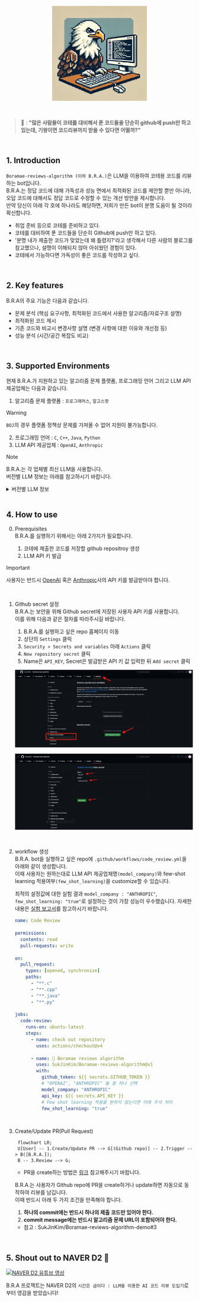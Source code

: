 <p align="center">
  <a href="https://github.com/SukJinKim/Boramae-reviews-algorithm/tree/main"> 
    <img src="/img/Boramae-reviews-algorithm-logo.webp" width="256" height="256"/>
  </a>
</p>  

<br/>

> :thinking: : **"많은 사람들이 코테를 대비해서 푼 코드들을 단순히 github에 push만 하고 있는데, 기왕이면 코드리뷰까지 받을 수 있다면 어떨까?"**

<br/>

## 1. Introduction


`Boramae-reviews-algorithm (이하 B.R.A.)`은 LLM을 이용하여 코테용 코드를 리뷰하는 bot입니다.  
B.R.A.는 정답 코드에 대해 가독성과 성능 면에서 최적화된 코드를 제안할 뿐만 아니라, 오답 코드에 대해서도 정답 코드로 수정할 수 있는 개선 방안을 제시합니다.  
만약 당신이 아래 각 호에 하나라도 해당하면, 저희가 만든 bot이 분명 도움이 될 것이라 확신합니다.

- 취업 준비 등으로 코테를 준비하고 있다.
- 코테를 대비하여 푼 코드들을 단순히 Github에 push만 하고 있다.
- '분명 내가 제출한 코드가 맞았는데 왜 틀렸지?'라고 생각해서 다른 사람의 블로그를 참고했으나, 설명이 이해되지 않아 아쉬웠던 경험이 있다.
- 코테에서 가능하다면 가독성이 좋은 코드를 작성하고 싶다.  

<br/>

## 2. Key features

B.R.A의 주요 기능은 다음과 같습니다.

- 문제 분석 (핵심 요구사항, 최적화된 코드에서 사용한 알고리즘/자료구조 설명)
- 최적화된 코드 제시
- 기존 코드와 비교시 변경사항 설명 (변경 사항에 대한 이유와 개선점 등)
- 성능 분석 (시간/공간 복잡도 비교)

<br/>

## 3. Supported Environments


현재 B.R.A.가 지원하고 있는 알고리즘 문제 플랫폼, 프로그래밍 언어 그리고 LLM API 제공업체는 다음과 같습니다.

1. 알고리즘 문제 플랫폼 : `프로그래머스`, `알고스팟`
> [!WARNING]
> `BOJ`의 경우 플랫폼 정책상 문제를 가져올 수 없어 지원이 불가능합니다.
2. 프로그래밍 언어 : `C`, `C++`, `Java`, `Python`
3. LLM API 제공업체 : `OpenAI`, `Anthropic`
> [!NOTE]
> B.R.A.는 각 업체별 최신 LLM을 사용합니다.  
> 버전별 LLM 정보는 아래를 참고하시기 바랍니다.

<details>

<summary>버전별 LLM 정보</summary>

## v1

  | 업체명 | 모델명 |
  | --- | --- |
  | `OpenAI` | *gpt-4o* |
  | `Anthropic` | *claude-3-5-sonnet-20240620* |

</details>

<br/> 

## 4. How to use


0. Prerequisites<br/>
   B.R.A.를 실행하기 위해서는 아래 2가지가 필요합니다.
   
   1) 코테에 제출한 코드를 저장할 github repositroy 생성
   2) LLM API 키 발급
> [!IMPORTANT]
> 사용자는 반드시 [OpenAI](https://platform.openai.com/docs/overview) 혹은 [Anthropic](https://console.anthropic.com/dashboard)사의 API 키를 발급받아야 합니다.

<br/>

1. Github secret 설정  
   B.R.A.는 보안을 위해 Github secret에 저장된 사용자 API 키를 사용합니다.  
   이를 위해 다음과 같은 절차를 따라주시길 바랍니다.  

   1) B.R.A.를 실행하고 싶은 repo 홈페이지 이동
   2) 상단의 `Settings` 클릭
   3) `Security > Secrets and variables` 아래 `Actions` 클릭
   4) `New repository secret` 클릭
   5) Name은 `API_KEY`, Secret은 발급받은 API 키 값 입력한 뒤 `Add secret` 클릭

   <p align="center">
    <img src="/img/secret setting.png"/>
   </p>  

   <p align="center">
    <img src="/img/secret setting2.png"/>
   </p>  

<br/>

2. workflow 생성  
   B.R.A. bot을 실행하고 싶은 repo에 `.github/workflows/code_review.yml`을 아래와 같이 생성합니다.  
   이때 사용자는 원하는대로 LLM API 제공업체명`(model_company)`와 few-shot learning 적용여부`(few_shot_learning)`을 customize할 수 있습니다.


   최적의 설정값에 대한 실험 결과 `model_company : "ANTHROPIC"`, `few_shot_learning: "true"`로 설정하는 것이 가장 성능이 우수했습니다.
   자세한 내용은 [실험 보고서](https://magnificent-climb-bc3.notion.site/Boramae-reviews-algorithm-9bc1db970a9b4043a7919bae47e4a017?pvs=4)를 참고하시기 바랍니다.

    ```yml
    name: Code Review

    permissions:
      contents: read
      pull-requests: write

    on:
      pull_request:
        types: [opened, synchronize]
        paths:
          - "**.c"
          - "**.cpp"
          - "**.java"
          - "**.py"

    jobs:
      code-review:
        runs-on: ubuntu-latest
        steps:
          - name: check out repository
            uses: actions/checkout@v4

          - name: 🦅 Boramae reviews algorithm
            uses: SukJinKim/Boramae-reviews-algorithm@v1
            with:
              github_token: ${{ secrets.GITHUB_TOKEN }}
              # "OPENAI", "ANTHROPIC" 둘 중 하나 선택
              model_company: "ANTHROPIC"
              api_key: ${{ secrets.API_KEY }}
              # Few shot learning 적용을 원하지 않는다면 아래 주석 처리
              few_shot_learning: "true"
    ```

<br/>

3. Create/Update PR(Pull Request)
   ```mermaid
    flowchart LR;
    U[User] -- 1.Create/Update PR --> G[(Github repo)] -- 2.Trigger --> B([B.R.A.]);
    B -- 3.Review --> G;
   ```
   - PR을 create하는 방법은 [링크](https://docs.github.com/en/pull-requests/collaborating-with-pull-requests/proposing-changes-to-your-work-with-pull-requests/creating-a-pull-request) 참고해주시기 바랍니다. 

   B.R.A.는 사용자가 Github repo에 PR을 create하거나 update하면 자동으로 동작하여 리뷰를 남깁니다.  
   이때 반드시 아래 두 가지 조건을 만족해야 합니다.  

   1) **하나의 commit에는 반드시 하나의 제출 코드만 있어야 한다.**
   2) **commit message에는 반드시 알고리즘 문제 URL이 포함되어야 한다.**  
      
   -  참고 : SukJinKim/Boramae-reviews-algorithm-demo#3

<br/>  

## 5. Shout out to NAVER D2 :green_heart:

[![NAVER D2 유튜브 영상](http://img.youtube.com/vi/7cwFhX14nkg/0.jpg)](https://youtu.be/7cwFhX14nkg?t=0s)  

B.R.A 프로젝트는 NAVER D2의 `시간은 금이다 : LLM을 이용한 AI 코드 리뷰 도입기`로부터 영감을 받았습니다!
